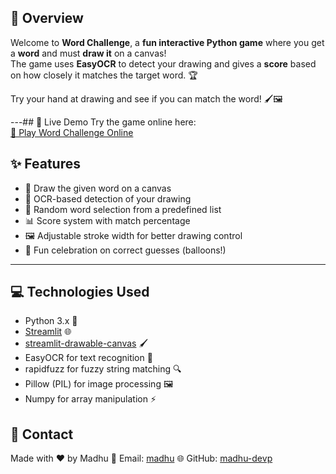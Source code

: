 ## 📝 Overview
Welcome to **Word Challenge**, a **fun interactive Python game** where you get a **word** and must **draw it** on a canvas!  
The game uses **EasyOCR** to detect your drawing and gives a **score** based on how closely it matches the target word. 🏆

Try your hand at drawing and see if you can match the word! 🖌️🖼️

---## 🚀 Live Demo
Try the game online here:  
[🌟 Play Word Challenge Online](https://wordgame9980.streamlit.app)  

## ✨ Features
- 🎯 Draw the given word on a canvas
- 🏅 OCR-based detection of your drawing
- 🎲 Random word selection from a predefined list
- 📊 Score system with match percentage
- 🖼️ Adjustable stroke width for better drawing control
- 🎈 Fun celebration on correct guesses (balloons!)
---
## 💻 Technologies Used
- Python 3.x 🐍
- [Streamlit](https://streamlit.io/) 🌐
- [streamlit-drawable-canvas](https://pypi.org/project/streamlit-drawable-canvas/) 🖌️
- EasyOCR for text recognition 👀
- rapidfuzz for fuzzy string matching 🔍
- Pillow (PIL) for image processing 🖼️
- Numpy for array manipulation ⚡

## 📩 Contact

Made with ❤️ by Madhu
📧 Email: [madhu](madhupodilapu999@gmail.com)
🌐 GitHub: [madhu-devp](https://github.com/madhu-devp)


